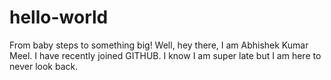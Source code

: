 # hello-world
From baby steps to something big!
Well, hey there, I am Abhishek Kumar Meel. I have recently joined GITHUB. 
I know I am super late but I am here to never look back.
